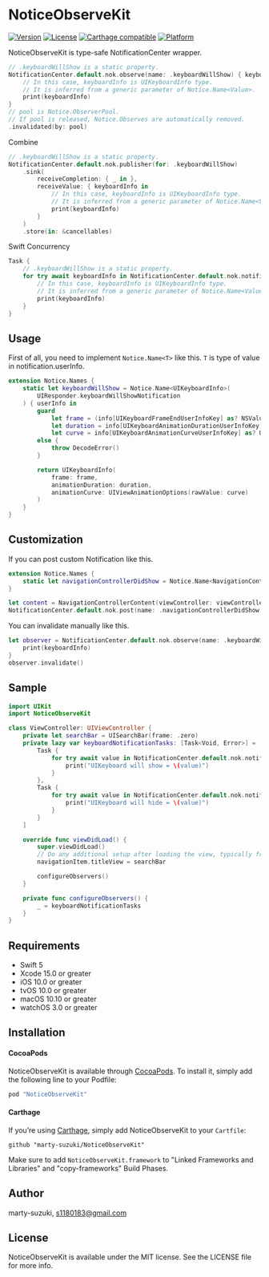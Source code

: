 # NoticeObserveKit

[![Version](https://img.shields.io/cocoapods/v/NoticeObserveKit.svg?style=flat)](http://cocoapods.org/pods/NoticeObserveKit)
[![License](https://img.shields.io/cocoapods/l/NoticeObserveKit.svg?style=flat)](http://cocoapods.org/pods/NoticeObserveKit)
[![Carthage compatible](https://img.shields.io/badge/Carthage-compatible-4BC51D.svg?style=flat)](https://github.com/Carthage/Carthage)
[![Platform](https://img.shields.io/cocoapods/p/NoticeObserveKit.svg?style=flat)](http://cocoapods.org/pods/NoticeObserveKit)

NoticeObserveKit is type-safe NotificationCenter wrapper.

```swift
// .keyboardWillShow is a static property.
NotificationCenter.default.nok.observe(name: .keyboardWillShow) { keyboardInfo in
    // In this case, keyboardInfo is UIKeyboardInfo type.
    // It is inferred from a generic parameter of Notice.Name<Value>.
    print(keyboardInfo)
}
// pool is Notice.ObserverPool.
// If pool is released, Notice.Observes are automatically removed.
.invalidated(by: pool)
```

Combine

```swift
// .keyboardWillShow is a static property.
NotificationCenter.default.nok.publisher(for: .keyboardWillShow)
    .sink(
        receiveCompletion: { _ in },
        receiveValue: { keyboardInfo in
            // In this case, keyboardInfo is UIKeyboardInfo type.
            // It is inferred from a generic parameter of Notice.Name<Value>.
            print(keyboardInfo)
        }
    )
    .store(in: &cancellables)
```

Swift Concurrency

```swift
Task {
    // .keyboardWillShow is a static property.
    for try await keyboardInfo in NotificationCenter.default.nok.notifications(named: .keyboardWillShow) { 
        // In this case, keyboardInfo is UIKeyboardInfo type.
        // It is inferred from a generic parameter of Notice.Name<Value>.
        print(keyboardInfo)
    }
}
```

## Usage

First of all, you need to implement `Notice.Name<T>` like this.
`T` is type of value in notification.userInfo.

```swift
extension Notice.Names {
    static let keyboardWillShow = Notice.Name<UIKeyboardInfo>(
        UIResponder.keyboardWillShowNotification
    ) { userInfo in
        guard
            let frame = (info[UIKeyboardFrameEndUserInfoKey] as? NSValue)?.cgRectValue,
            let duration = info[UIKeyboardAnimationDurationUserInfoKey] as? TimeInterval,
            let curve = info[UIKeyboardAnimationCurveUserInfoKey] as? UInt
        else {
            throw DecodeError()
        }

        return UIKeyboardInfo(
            frame: frame,
            animationDuration: duration,
            animationCurve: UIViewAnimationOptions(rawValue: curve)
        )
    }
}
```

## Customization

If you can post custom Notification like this.

```swift
extension Notice.Names {
    static let navigationControllerDidShow = Notice.Name<NavigationControllerContent>(name: "navigationControllerDidShow")
}

let content = NavigationControllerContent(viewController: viewController, animated: animated)
NotificationCenter.default.nok.post(name: .navigationControllerDidShow, value: content)
```

You can invalidate manually like this.

```swift
let observer = NotificationCenter.default.nok.observe(name: .keyboardWillShow) { keyboardInfo in
    print(keyboardInfo)
}
observer.invalidate()
```

## Sample

```swift
import UIKit
import NoticeObserveKit

class ViewController: UIViewController {
    private let searchBar = UISearchBar(frame: .zero)
    private lazy var keyboardNotificationTasks: [Task<Void, Error>] = [
        Task {
            for try await value in NotificationCenter.default.nok.notifications(named: .keyboardWillShow) {
                print("UIKeyboard will show = \(value)")
            }
        },
        Task {
            for try await value in NotificationCenter.default.nok.notifications(named: .keyboardWillHide) {
                print("UIKeyboard will hide = \(value)")
            }
        }
    ]

    override func viewDidLoad() {
        super.viewDidLoad()
        // Do any additional setup after loading the view, typically from a nib.
        navigationItem.titleView = searchBar

        configureObservers()
    }

    private func configureObservers() {
        _ = keyboardNotificationTasks
    }
}
```

## Requirements

- Swift 5
- Xcode 15.0 or greater
- iOS 10.0 or greater
- tvOS 10.0 or greater
- macOS 10.10 or greater
- watchOS 3.0 or greater

## Installation

#### CocoaPods

NoticeObserveKit is available through [CocoaPods](http://cocoapods.org). To install
it, simply add the following line to your Podfile:

```ruby
pod "NoticeObserveKit"
```

#### Carthage

If you’re using [Carthage](https://github.com/Carthage/Carthage), simply add
NoticeObserveKit to your `Cartfile`:

```
github "marty-suzuki/NoticeObserveKit"
```

Make sure to add `NoticeObserveKit.framework` to "Linked Frameworks and Libraries" and "copy-frameworks" Build Phases.

## Author

marty-suzuki, s1180183@gmail.com

## License

NoticeObserveKit is available under the MIT license. See the LICENSE file for more info.
